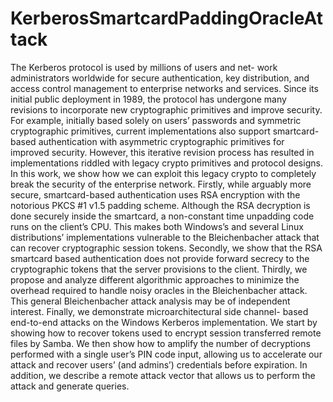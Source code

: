 # KerberosSmartcardPaddingOracleAttack


The Kerberos protocol is used by millions of users and net-
work administrators worldwide for secure authentication, key
distribution, and access control management to enterprise networks and services. Since its initial public deployment in
1989, the protocol has undergone many revisions to incorporate new cryptographic primitives and improve security.
For example, initially based solely on users’ passwords and
symmetric cryptographic primitives, current implementations
also support smartcard-based authentication with asymmetric cryptographic primitives for improved security. However,
this iterative revision process has resulted in implementations
riddled with legacy crypto primitives and protocol designs.
In this work, we show how we can exploit this legacy crypto
to completely break the security of the enterprise network.
Firstly, while arguably more secure, smartcard-based authentication uses RSA encryption with the notorious PKCS #1 v1.5
padding scheme. Although the RSA decryption is done securely inside the smartcard, a non-constant time unpadding
code runs on the client’s CPU. This makes both Windows’s
and several Linux distributions’ implementations vulnerable
to the Bleichenbacher attack that can recover cryptographic
session tokens. Secondly, we show that the RSA smartcard based authentication does not provide forward secrecy to the
cryptographic tokens that the server provisions to the client.
Thirdly, we propose and analyze different algorithmic approaches to minimize the overhead required to handle noisy
oracles in the Bleichenbacher attack. This general Bleichenbacher attack analysis may be of independent interest.
Finally, we demonstrate microarchitectural side channel-
based end-to-end attacks on the Windows Kerberos implementation. We start by showing how to recover tokens used
to encrypt session transferred remote files by Samba. We then
show how to amplify the number of decryptions performed
with a single user’s PIN code input, allowing us to accelerate
our attack and recover users’ (and admins’) credentials before
expiration. In addition, we describe a remote attack vector
that allows us to perform the attack and generate queries.

